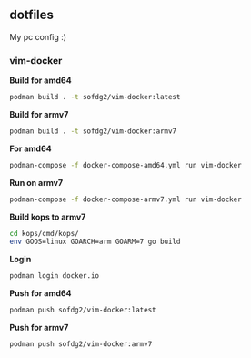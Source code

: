 ## dotfiles

My pc config :)

### vim-docker

**Build for amd64**

```sh
podman build . -t sofdg2/vim-docker:latest
```

**Build for armv7**

```sh
podman build . -t sofdg2/vim-docker:armv7
```

**For amd64**

```sh
podman-compose -f docker-compose-amd64.yml run vim-docker
```

**Run on armv7**

```sh
podman-compose -f docker-compose-armv7.yml run vim-docker
```

**Build kops to armv7**

```sh
cd kops/cmd/kops/
env GOOS=linux GOARCH=arm GOARM=7 go build
```

**Login**

```sh
podman login docker.io
```

**Push for amd64**

```sh
podman push sofdg2/vim-docker:latest
```

**Push for armv7**

```sh
podman push sofdg2/vim-docker:armv7
```
